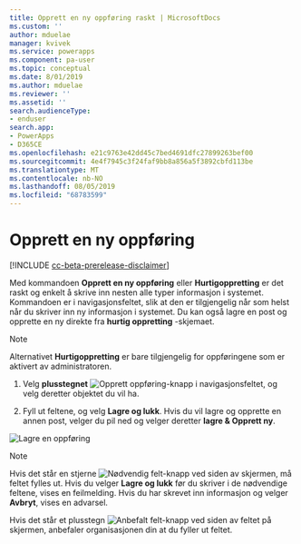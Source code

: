 ```yaml
---
title: Opprett en ny oppføring raskt | MicrosoftDocs
ms.custom: ''
author: mduelae
manager: kvivek
ms.service: powerapps
ms.component: pa-user
ms.topic: conceptual
ms.date: 8/01/2019
ms.author: mduelae
ms.reviewer: ''
ms.assetid: ''
search.audienceType:
- enduser
search.app:
- PowerApps
- D365CE
ms.openlocfilehash: e21c9763e42dd45c7bed4691dfc27899263bef00
ms.sourcegitcommit: 4e4f7945c3f24faf9bb8a856a5f3892cbfd113be
ms.translationtype: MT
ms.contentlocale: nb-NO
ms.lasthandoff: 08/05/2019
ms.locfileid: "68783599"
---
```

# <a name="create-a-new-record"></a>Opprett en ny oppføring


[!INCLUDE [cc-beta-prerelease-disclaimer](../includes/cc-beta-prerelease-disclaimer.md)]

Med kommandoen **Opprett en ny oppføring** eller **Hurtigoppretting** er det raskt og enkelt å skrive inn nesten alle typer informasjon i systemet. Kommandoen er i navigasjonsfeltet, slik at den er tilgjengelig når som helst når du skriver inn ny informasjon i systemet. Du kan også lagre en post og opprette en ny direkte fra **hurtig oppretting** -skjemaet.

> [!NOTE]
> Alternativet **Hurtigoppretting** er bare tilgjengelig for oppføringene som er aktivert av administratoren.
    
1. Velg **plusstegnet** ![Opprett oppføring-knapp](media/create-record-button.png "Opprett oppføring-knapp") i navigasjonsfeltet, og velg deretter objektet du vil ha.  
  
2.  Fyll ut feltene, og velg **Lagre og lukk**. Hvis du vil lagre og opprette en annen post, velger du pil ned og velger deretter **lagre & Opprett ny**.

  ![Lagre en oppføring](media/quick_create.png "Lagre en oppføring")
  
> [!NOTE]
> Hvis det står en stjerne ![Nødvendig felt-knapp](media/required-field-button.png "Nødvendig felt-knapp") ved siden av skjermen, må feltet fylles ut. Hvis du velger **Lagre og lukk** før du skriver i de nødvendige feltene, vises en feilmelding. Hvis du har skrevet inn informasjon og velger **Avbryt**, vises en advarsel.
>   
> Hvis det står et plusstegn ![Anbefalt felt-knapp](media/recommended-field-button.png "Anbefalt felt-knapp") ved siden av feltet på skjermen, anbefaler organisasjonen din at du fyller ut feltet.  
    
